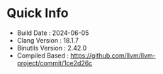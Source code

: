 # Quick Info
* Build Date : 2024-06-05
* Clang Version : 18.1.7
* Binutils Version : 2.42.0
* Compiled Based : https://github.com/llvm/llvm-project/commit/1ce2d26c

